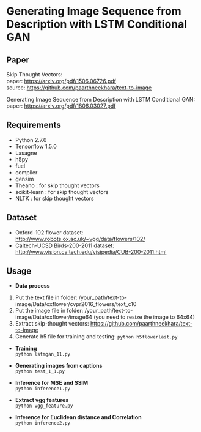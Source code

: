 # Generating Image Sequence from Description with LSTM Conditional GAN

## Paper
Skip Thought Vectors:  
        paper: https://arxiv.org/pdf/1506.06726.pdf  
        source: https://github.com/paarthneekhara/text-to-image  
    
Generating Image Sequence from Description with LSTM Conditional GAN:  
        paper: https://arxiv.org/pdf/1806.03027.pdf  
    
## Requirements  
* Python 2.7.6  
* Tensorflow 1.5.0   
* Lasagne
* h5py  
* fuel  
* compiler  
* gensim
* Theano : for skip thought vectors  
* scikit-learn : for skip thought vectors  
* NLTK : for skip thought vectors  

## Dataset  
* Oxford-102 flower dataset: http://www.robots.ox.ac.uk/~vgg/data/flowers/102/  
* Caltech-UCSD Birds-200-2011 dataset: http://www.vision.caltech.edu/visipedia/CUB-200-2011.html  

## Usage  
* __Data process__  
1. Put the text file in folder: /your_path/text-to-image/Data/oxflower/cvpr2016_flowers/text_c10  
2. Put the image file in folder: /your_path/text-to-image/Data/oxflower/image64 (you need to resize the image to 64x64)  
3. Extract skip-thought vectors: https://github.com/paarthneekhara/text-to-image  
4. Generate h5 file for training and testing: `python h5flowerlast.py`

* __Training__  
`python lstmgan_11.py`  

* __Generating images from captions__  
`python test_1_1.py`  

* __Inference for MSE and SSIM__  
`python inference1.py`  

* __Extract vgg features__  
`python vgg_feature.py`  

* __Inference for Euclidean distance and Correlation__  
`python inference2.py`





        
